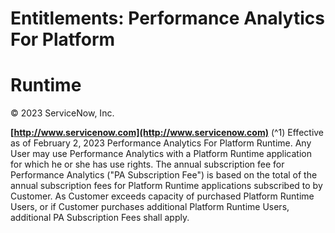 # Entitlements: Performance Analytics For Platform

# Runtime

© 2023 ServiceNow, Inc.

**[http://www.servicenow.com](http://www.servicenow.com)** (^1) Effective as of February 2, 2023 Performance Analytics For Platform Runtime. Any User may use Performance Analytics with a Platform Runtime application for which he or she has use rights. The annual subscription fee for Performance Analytics ("PA Subscription Fee") is based on the total of the annual subscription fees for Platform Runtime applications subscribed to by Customer. As Customer exceeds capacity of purchased Platform Runtime Users, or if Customer purchases additional Platform Runtime Users, additional PA Subscription Fees shall apply.


